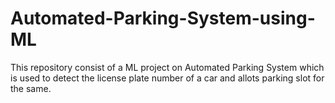 # Automated-Parking-System-using-ML
This repository consist of a ML project on Automated Parking System which is used to detect the license plate number of a car and allots parking slot for the same.

